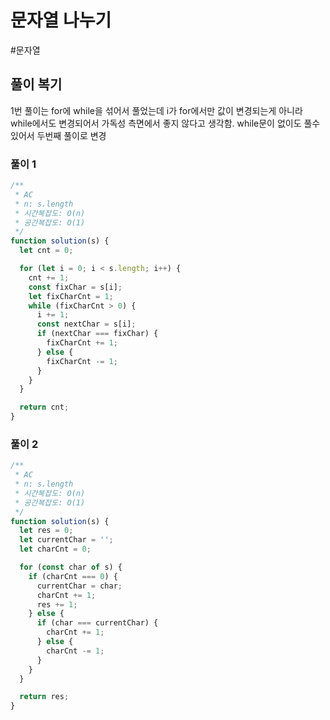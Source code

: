 # 문자열 나누기

#문자열

## 풀이 복기

1번 풀이는 for에 while을 섞어서 풀었는데 i가 for에서만 값이 변경되는게 아니라 while에서도 변경되어서 가독성 측면에서 좋지 않다고 생각함.
while문이 없이도 풀수있어서 두번째 풀이로 변경

### 풀이 1

```js
/**
 * AC
 * n: s.length
 * 시간복잡도: O(n)
 * 공간복잡도: O(1)
 */
function solution(s) {
  let cnt = 0;

  for (let i = 0; i < s.length; i++) {
    cnt += 1;
    const fixChar = s[i];
    let fixCharCnt = 1;
    while (fixCharCnt > 0) {
      i += 1;
      const nextChar = s[i];
      if (nextChar === fixChar) {
        fixCharCnt += 1;
      } else {
        fixCharCnt -= 1;
      }
    }
  }

  return cnt;
}
```

### 풀이 2

```js
/**
 * AC
 * n: s.length
 * 시간복잡도: O(n)
 * 공간복잡도: O(1)
 */
function solution(s) {
  let res = 0;
  let currentChar = '';
  let charCnt = 0;

  for (const char of s) {
    if (charCnt === 0) {
      currentChar = char;
      charCnt += 1;
      res += 1;
    } else {
      if (char === currentChar) {
        charCnt += 1;
      } else {
        charCnt -= 1;
      }
    }
  }

  return res;
}
```
